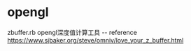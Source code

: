 # opengl

zbuffer.rb opengl深度值计算工具 -- reference https://www.sjbaker.org/steve/omniv/love_your_z_buffer.html
